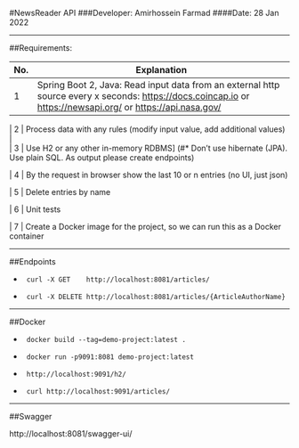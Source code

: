 

#NewsReader API
###Developer: Amirhossein Farmad
####Date: 28 Jan 2022

---
##Requirements:


| No. | Explanation                                                                                                                                                      
| --- | -----------------------------------------------------------------------------------------------------------------------------------------------------------                                                                                                                              
| 1   | Spring Boot 2, Java: Read input data from an external http source every x seconds: https://docs.coincap.io or https://newsapi.org/ or https://api.nasa.gov/ |

| 2   | Process data with any rules (modify input value, add additional values) |                                                                                                               
| 3   | Use H2 or any other in-memory RDBMS]  (#* Don’t use hibernate (JPA). Use plain SQL. As output please create endpoints)

| 4   | By the request in browser show the last 10 or n entries (no UI, just json)

| 5   | Delete entries by name

| 6   | Unit tests

| 7   | Create a Docker image for the project, so we can run this as a Docker container


---
##Endpoints

*      curl -X GET    http://localhost:8081/articles/

*      curl -X DELETE http://localhost:8081/articles/{ArticleAuthorName}


---
##Docker

*      docker build --tag=demo-project:latest .

*      docker run -p9091:8081 demo-project:latest

*      http://localhost:9091/h2/

*      curl http://localhost:9091/articles/

---
##Swagger

http://localhost:8081/swagger-ui/

